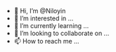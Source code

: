 - 👋 Hi, I’m @Niloyin
- 👀 I’m interested in ...
- 🌱 I’m currently learning ...
- 💞️ I’m looking to collaborate on ...
- 📫 How to reach me ...

<!---
Niloyin/Niloyin is a ✨ special ✨ repository because its `README.md` (this file) appears on your GitHub profile.
You can click the Preview link to take a look at your changes.
--->
